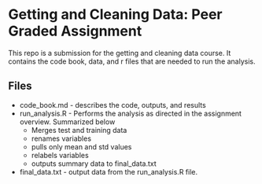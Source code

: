 # Getting and Cleaning Data: Peer Graded Assignment
This repo is a submission for the getting and cleaning data course. It contains the code book, data, and r files that are needed to run the analysis.

## Files

* code_book.md - describes the code, outputs, and results
* run_analysis.R - Performs the analysis as directed in the assignment overview. Summarized below
    - Merges test and training data
    - renames variables
    - pulls only mean and std values
    - relabels variables
    - outputs summary data to final_data.txt
* final_data.txt - output data from the run_analysis.R file.


